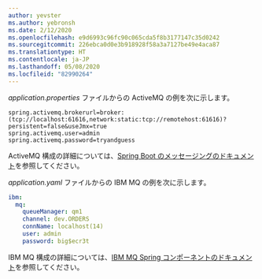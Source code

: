 ```yaml
---
author: yevster
ms.author: yebronsh
ms.date: 2/12/2020
ms.openlocfilehash: e9d6993c96fc90c065cda5f8b3177147c35d0242
ms.sourcegitcommit: 226ebca0d0e3b918928f58a3a7127be49e4aca87
ms.translationtype: HT
ms.contentlocale: ja-JP
ms.lasthandoff: 05/08/2020
ms.locfileid: "82990264"
---
```

*application.properties* ファイルからの ActiveMQ の例を次に示します。

```properties
spring.activemq.brokerurl=broker:(tcp://localhost:61616,network:static:tcp://remotehost:61616)?persistent=false&useJmx=true
spring.activemq.user=admin
spring.activemq.password=tryandguess
```

ActiveMQ 構成の詳細については、[Spring Boot のメッセージングのドキュメント](https://docs.spring.io/spring-boot/docs/2.0.x/reference/html/boot-features-messaging.html)を参照してください。

*application.yaml* ファイルからの IBM MQ の例を次に示します。

```yaml
ibm:
  mq:
    queueManager: qm1
    channel: dev.ORDERS
    connName: localhost(14)
    user: admin
    password: big$ecr3t
```

IBM MQ 構成の詳細については、[IBM MQ Spring コンポーネントのドキュメント](https://github.com/ibm-messaging/mq-jms-spring#ibm-mq-jms-spring-components)を参照してください。
